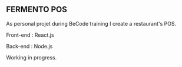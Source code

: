 ## FERMENTO POS ##

As personal projet during BeCode training I create a restaurant's POS.

Front-end : React.js  

Back-end : Node.js

Working in progress.
